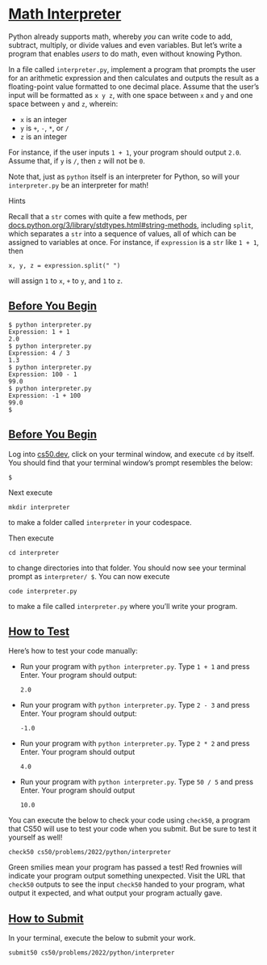 # [Math Interpreter](#math-interpreter)

Python already supports math, whereby *you* can write code to add,
subtract, multiply, or divide values and even variables. But let’s write
a program that enables *users* to do math, even without knowing Python.

In a file called `interpreter.py`, implement a program that prompts the
user for an arithmetic expression and then calculates and outputs the
result as a floating-point value formatted to one decimal place. Assume
that the user’s input will be formatted as `x y z`, with one space
between `x` and `y` and one space between `y` and `z`, wherein:

- `x` is an integer
- `y` is `+`, `-`, `*`, or `/`
- `z` is an integer

For instance, if the user inputs `1 + 1`, your program should output
`2.0`. Assume that, if `y` is `/`, then `z` will not be `0`.

Note that, just as `python` itself is an interpreter for Python, so will
your `interpreter.py` be an interpreter for math!

Hints

Recall that a `str` comes with quite a few methods, per
[docs.python.org/3/library/stdtypes.html#string-methods](https://docs.python.org/3/library/stdtypes.html#string-methods),
including `split`, which separates a `str` into a sequence of values,
all of which can be assigned to variables at once. For instance, if
`expression` is a `str` like `1 + 1`, then

``` highlight
x, y, z = expression.split(" ")
```

will assign `1` to `x`, `+` to `y`, and `1` to `z`.

## [Before You Begin](#before-you-begin)

``` highlight
$ python interpreter.py
Expression: 1 + 1
2.0
$ python interpreter.py
Expression: 4 / 3
1.3
$ python interpreter.py
Expression: 100 - 1
99.0
$ python interpreter.py
Expression: -1 + 100
99.0
$
```

## [Before You Begin](#before-you-begin)

Log into [cs50.dev](https://cs50.dev/), click on your terminal window,
and execute `cd` by itself. You should find that your terminal window’s
prompt resembles the below:

``` highlight
$
```

Next execute

``` highlight
mkdir interpreter
```

to make a folder called `interpreter` in your codespace.

Then execute

``` highlight
cd interpreter
```

to change directories into that folder. You should now see your terminal
prompt as `interpreter/ $`. You can now execute

``` highlight
code interpreter.py
```

to make a file called `interpreter.py` where you’ll write your program.

## [How to Test](#how-to-test)

Here’s how to test your code manually:

- Run your program with `python interpreter.py`. Type `1 + 1` and press
  Enter. Your program should output:
  ``` highlight
  2.0
  ```
- Run your program with `python interpreter.py`. Type `2 - 3` and press
  Enter. Your program should output:
  ``` highlight
  -1.0
  ```
- Run your program with `python interpreter.py`. Type `2 * 2` and press
  Enter. Your program should output
  ``` highlight
  4.0
  ```
- Run your program with `python interpreter.py`. Type `50 / 5` and press
  Enter. Your program should output
  ``` highlight
  10.0
  ```

You can execute the below to check your code using `check50`, a program
that CS50 will use to test your code when you submit. But be sure to
test it yourself as well!

``` highlight
check50 cs50/problems/2022/python/interpreter
```

Green smilies mean your program has passed a test! Red frownies will
indicate your program output something unexpected. Visit the URL that
`check50` outputs to see the input `check50` handed to your program,
what output it expected, and what output your program actually gave.

## [How to Submit](#how-to-submit)

In your terminal, execute the below to submit your work.

``` highlight
submit50 cs50/problems/2022/python/interpreter
```
